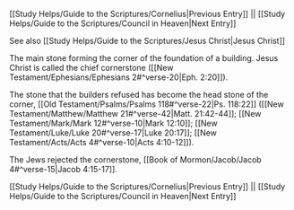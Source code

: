 [[Study Helps/Guide to the Scriptures/Cornelius|Previous Entry]]  ||  [[Study Helps/Guide to the Scriptures/Council in Heaven|Next Entry]]

 See also [[Study Helps/Guide to the Scriptures/Jesus Christ|Jesus Christ]]

 The main stone forming the corner of the foundation of a building. Jesus Christ is called the chief cornerstone ([[New Testament/Ephesians/Ephesians 2#^verse-20|Eph. 2:20]]).

 The stone that the builders refused has become the head stone of the corner, [[Old Testament/Psalms/Psalms 118#^verse-22|Ps. 118:22]] ([[New Testament/Matthew/Matthew 21#^verse-42|Matt. 21:42-44]]; [[New Testament/Mark/Mark 12#^verse-10|Mark 12:10]]; [[New Testament/Luke/Luke 20#^verse-17|Luke 20:17]]; [[New Testament/Acts/Acts 4#^verse-10|Acts 4:10-12]]).

 The Jews rejected the cornerstone, [[Book of Mormon/Jacob/Jacob 4#^verse-15|Jacob 4:15-17]].

[[Study Helps/Guide to the Scriptures/Cornelius|Previous Entry]]  ||  [[Study Helps/Guide to the Scriptures/Council in Heaven|Next Entry]]